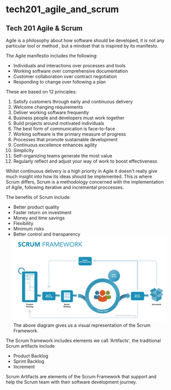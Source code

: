 # tech201_agile_and_scrum

## Tech 201 Agile & Scrum

Agile is a philosophy about how software should be developed, it is not any particular tool or method , but a mindset that is inspired by its manifesto.

The Agile manifestio includes the following:
- Individuals and interactions over processes and tools
- Working software over comprehensive documentation
- Customer collaboration over contract negotiation
- Responding to change over following a plan

These are based on 12 principles:
1. Satisfy customers through early and continuous delivery
2. Welcome changing requirements
3. Deliver working software frequently
4. Business people and developers must work together
5. Build projects around motivated individuals
6. The best form of communication is face-to-face
7. Working software is the primary measure of progress
8. Processes that promote sustainable development
9. Continuous excellence enhances agility
10. Simplicity
11. Self-organizing teams generate the most value
12. Regularly reflect and adjust your way of work to boost effectiveness

Whilst continuous delivery is a high priority in Agile it doesn't really give much insight into how its ideas should be implemented. This is where Scrum differs, Scrum is a methodology concerned with the implementation of Agile, following iterative and incremental proccesses.

The benefits of Scrum include:
- Better product quality
- Faster return on investment
- Money and time savings
- Flexibility
- Minimum risks
- Better control and transparency
![](scrum_fw.png)
The above diagram gives us a visual representation of the Scrum Framework. 


The Scrum framework includes elements we call 'Artifacts', the traditional Scrum artifacts include
- Product Backlog
- Sprint Backlog
- Increment

Scrum Artifacts are elements of the Scrum Framework that support and help the Scrum team with their software development journey.
